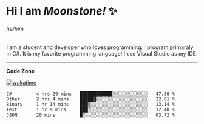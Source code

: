 
<!--
**MoonstoneStudios/MoonstoneStudios** is a ✨ _special_ ✨ repository because its `README.md` (this file) appears on your GitHub profile.

Here are some ideas to get you started:

- 🔭 I’m currently working on ...
- 🌱 I’m currently learning ...
- 👯 I’m looking to collaborate on ...
- 🤔 I’m looking for help with ...
- 💬 Ask me about ...
- 📫 How to reach me: ...
- 😄 Pronouns: ...
- ⚡ Fun fact: ...
-->

# Hi I am _Moonstone!_  ✨
###### he/him

I am a student and developer who loves programming.
I program primaraly in C#. It is my favorite programming language! I use Visual Studio as my IDE.

---

**Code Zone**


[![wakatime](https://wakatime.com/badge/user/35c755da-7226-42ef-89f9-892c03fbcf7e.svg?style=for-the-badge)](https://wakatime.com/@35c755da-7226-42ef-89f9-892c03fbcf7e)
<!--START_SECTION:waka-->

```text
C#         4 hrs 29 mins   ████████████░░░░░░░░░░░░░   47.80 %
Other      2 hrs 4 mins    █████▓░░░░░░░░░░░░░░░░░░░   22.01 %
Binary     1 hr 14 mins    ███▒░░░░░░░░░░░░░░░░░░░░░   13.14 %
Text       1 hr 9 mins     ███░░░░░░░░░░░░░░░░░░░░░░   12.40 %
JSON       20 mins         █░░░░░░░░░░░░░░░░░░░░░░░░   03.72 %
```

<!--END_SECTION:waka-->
